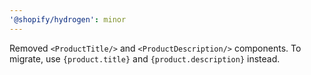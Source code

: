 ```yaml
---
'@shopify/hydrogen': minor
---
```


Removed `<ProductTitle/>` and `<ProductDescription/>` components. To migrate, use `{product.title}` and `{product.description}` instead.
